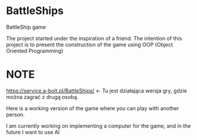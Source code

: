 # BattleShips
BattleShip game

The project started under the inspiration of a friend.
The intention of this project is to present the construction of the game using OOP (Object Oriented Programming)

# NOTE
https://service.a-bolt.pl/BattleShips/ <- Tu jest działająca wersja gry, gdzie można zagrać z drugą osobą.

Here is a working version of the game where you can play with another person.

I am currently working on implementing a computer for the game, and in the future I want to use AI
